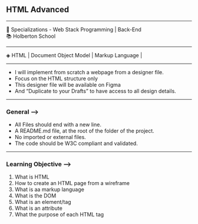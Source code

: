 <h2>HTML Advanced</h2>
<hr>
<div>
  <span>&#128188;</span> Specializations - Web Stack Programming | Back-End<br>
  <span>&#128218;</span> Holberton School
</div>
<hr>
<p> &#9672; HTML | Document Object Model | Markup Language | </p>
<hr>
<ul>
  <li>I will implement from scratch a webpage from a designer file.</li>
  <li>Focus on the HTML structure only</li>
  <li>This designer file will be available on Figma</li>
  <li>And “Duplicate to your Drafts” to have access to all design details.
</li>
</ul>
<hr>

<h3>General &#10230;</h3>
<ul>
  <li>All Files should end with a new line.</li>
  <li>A README.md file, at the root of the folder of the project.</li>
  <li>No imported or external files.</li>
  <li>The code should be W3C compliant and validated.</li>
</ul>
<hr>
<h3>Learning Objective &#10230;</h3>
<ol>
  <li>What is HTML</li>
  <li>How to create an HTML page from a wireframe</li>
  <li>What is aa markup language</li>
  <li>What is the DOM</li>
  <li>What is an element/tag</li>
  <li>What is an attribute</li>
  <li>What the purpose of each HTML tag</li>
</ol>
